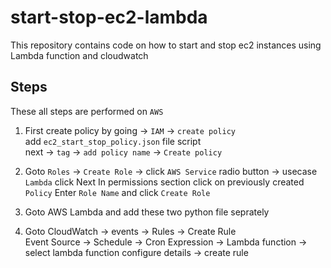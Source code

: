 # start-stop-ec2-lambda
This repository contains code on how to start and stop ec2 instances using Lambda function and cloudwatch

## Steps
These all steps are performed on `AWS` 
1. First create policy by going -> `IAM` -> `create policy` \
add `ec2_start_stop_policy.json` file script \
next -> `tag` -> `add policy name` -> `Create policy`

2. Goto `Roles` -> `Create Role` -> click `AWS Service` radio button -> usecase `Lambda` click Next
In permissions section click on previously created `Policy`
Enter `Role Name` and click `Create Role`

3. Goto AWS Lambda and add these two python file seprately

4. Goto CloudWatch -> events -> Rules -> Create Rule\
Event Source -> Schedule -> Cron Expression -> Lambda function -> select lambda function
configure details -> create rule
